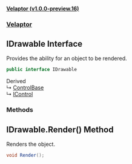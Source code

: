 #### [Velaptor (v1.0.0-preview.16)](./namespaces.md 'Velaptor Namespaces')
### [Velaptor](./Velaptor.md 'Velaptor')

## IDrawable Interface

Provides the ability for an object to be rendered.

```csharp
public interface IDrawable
```

Derived  
&#8627; [ControlBase](./Velaptor.UI.ControlBase.md 'Velaptor.UI.ControlBase')  
&#8627; [IControl](./Velaptor.UI.IControl.md 'Velaptor.UI.IControl')
### Methods

<a name='Velaptor.IDrawable.Render()'></a>

## IDrawable.Render() Method

Renders the object.

```csharp
void Render();
```